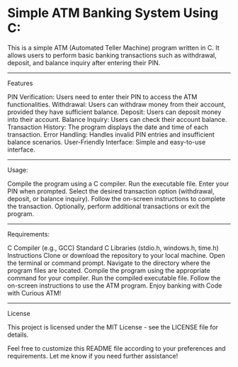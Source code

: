 # Simple ATM Banking System Using C:

This is a simple ATM (Automated Teller Machine) program written in C. It allows users to perform basic banking transactions such as withdrawal, deposit, and balance inquiry after entering their PIN.

---

Features

PIN Verification: Users need to enter their PIN to access the ATM functionalities.
Withdrawal: Users can withdraw money from their account, provided they have sufficient balance.
Deposit: Users can deposit money into their account.
Balance Inquiry: Users can check their account balance.
Transaction History: The program displays the date and time of each transaction.
Error Handling: Handles invalid PIN entries and insufficient balance scenarios.
User-Friendly Interface: Simple and easy-to-use interface.

---

Usage:

Compile the program using a C compiler.
Run the executable file.
Enter your PIN when prompted.
Select the desired transaction option (withdrawal, deposit, or balance inquiry).
Follow the on-screen instructions to complete the transaction.
Optionally, perform additional transactions or exit the program.

---

Requirements:

C Compiler (e.g., GCC)
Standard C Libraries (stdio.h, windows.h, time.h)
Instructions
Clone or download the repository to your local machine.
Open the terminal or command prompt.
Navigate to the directory where the program files are located.
Compile the program using the appropriate command for your compiler.
Run the compiled executable file.
Follow the on-screen instructions to use the ATM program.
Enjoy banking with Code with Curious ATM!

---

License

This project is licensed under the MIT License - see the LICENSE file for details.

Feel free to customize this README file according to your preferences and requirements. Let me know if you need further assistance!
